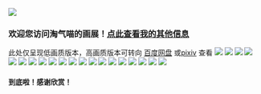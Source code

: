 ![](https://user-images.githubusercontent.com/64893569/183247645-f5e18c9a-08e4-4598-8efd-f76edb38a110.png)
### 欢迎您访问淘气喵的画展！[点此查看我的其他信息](https://muselink.cc/taoqila)
此处仅呈现低画质版本，高画质版本可转向 [百度网盘](https://pan.baidu.com/s/1aEz9S4SPS2dgvGnrKheVgg?pwd=love) 或[pixiv](https://www.pixiv.net/users/59091519) 查看
![](https://user-images.githubusercontent.com/64893569/183247646-0d6ce2f4-4ed8-4b47-a5b7-ec31a0bd68cb.png)
![](https://user-images.githubusercontent.com/64893569/183247649-60932776-5eb2-4042-bf47-521cf38dd867.png)
![](https://user-images.githubusercontent.com/64893569/183247650-d5b4fcce-999e-493a-a581-9d86e521625d.png)
![](https://user-images.githubusercontent.com/64893569/183247651-c15f4b57-6549-4697-aaad-53582dd45af3.png)
![](https://user-images.githubusercontent.com/64893569/183247652-504e868d-3dfc-48ca-a5c0-a51ada46f800.png)
![](https://user-images.githubusercontent.com/64893569/183247653-148d2aa9-a589-444c-901c-d392712a44bc.png)
![](https://user-images.githubusercontent.com/64893569/183247655-463a2423-6565-44d2-a60c-588f028dd695.png)
![](https://user-images.githubusercontent.com/64893569/183247656-c61a9d15-8371-4d01-8685-00d1b81ba525.png)
![](https://user-images.githubusercontent.com/64893569/183247657-77d0121b-c399-4a5d-a151-eb00f5599e64.png)
![](https://user-images.githubusercontent.com/64893569/183247658-be8518f7-f528-40d7-94de-a6887fef54f7.png)
![](https://user-images.githubusercontent.com/64893569/183247661-17f11560-16ec-47e3-861a-43e982ad00b5.png)
![](https://user-images.githubusercontent.com/64893569/183247662-6ffbbe4f-f739-46f2-8914-93c7a2ffc8a6.png)
![](https://user-images.githubusercontent.com/64893569/183247663-ebce1a30-a68d-4367-bea7-256953415ebb.png)
![](https://user-images.githubusercontent.com/64893569/183247664-500eed14-c7ec-4ce8-a1ef-2ae523227b37.png)
![](https://user-images.githubusercontent.com/64893569/183247666-007e0f4e-6804-45ab-a031-66f418308ac1.png)
![](https://user-images.githubusercontent.com/64893569/183247669-540587c3-77c6-48d0-87f2-2ba2ce409103.png)
![](https://user-images.githubusercontent.com/64893569/183247671-d15eeff9-604a-4acf-a593-122907edb9b4.png)
![](https://user-images.githubusercontent.com/64893569/183247672-cfc658c0-3d9e-499c-afc2-bc1583c26a37.png)
![](https://user-images.githubusercontent.com/64893569/183247673-53900cf4-28d5-4c87-9e2c-7507d992ff4f.png)
![](https://user-images.githubusercontent.com/64893569/183247675-f360d323-7e08-45b9-8330-fee3740997b3.png)
#### 到底啦！感谢欣赏！
